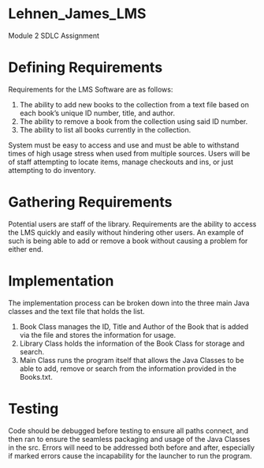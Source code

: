 # Lehnen_James_LMS
Module 2 SDLC Assignment
# Defining Requirements 
Requirements for the LMS Software are as follows:
1. The ability to add new books to the collection from a text file based on each book’s unique ID number, title, and author.
2. The ability to remove a book from the collection using said ID number.
3. The ability to list all books currently in the collection.

System must be easy to access and use and must be able to withstand times of high usage stress when used from multiple sources. Users will be of staff attempting to locate items, manage checkouts and ins, or just attempting to do inventory.
# Gathering Requirements 
Potential users are staff of the library. Requirements are the ability to access the LMS quickly and easily without hindering other users. An example of such is being able to add or remove a book without causing a problem for either end.
# Implementation
The implementation process can be broken down into the three main Java classes and the text file that holds the list.
1. Book Class manages the ID, Title and Author of the Book that is added via the file and stores the information for usage.
2. Library Class holds the information of the Book Class for storage and search.
3. Main Class runs the program itself that allows the Java Classes to be able to add, remove or search from the information provided in the Books.txt.
# Testing
Code should be debugged before testing to ensure all paths connect, and then ran to ensure the seamless packaging and usage of the Java Classes in the src. Errors will need to be addressed both before and after, especially if marked errors cause the incapability for the launcher to run the program.
